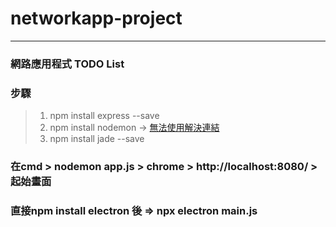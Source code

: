# networkapp-project
---
### 網路應用程式 TODO List

### 步驟
> 1. npm install express --save
> 2. npm install nodemon -> [無法使用解決連結](https://www.twblogs.net/a/5edbd82cfa12b627653c409d)
> 3. npm install jade --save

### 在cmd > nodemon app.js > chrome > http://localhost:8080/ > 起始畫面

### 直接npm install electron 後 => npx electron main.js
